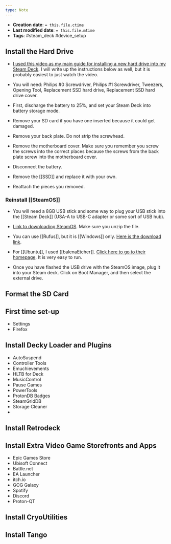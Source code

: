 ```yaml
---
type: Note
---
```


* **Creation date**: `= this.file.ctime`
* **Last modified date**: `= this.file.mtime`
* **Tags**: #steam_deck #device_setup 

## Install the Hard Drive

* [I used this video as my main guide for installing a new hard drive into my Steam Deck](https://www.youtube.com/watch?v=GSvdsic4_dk). I will write up the instructions below as well, but it is probably easiest to just watch the video.
  
* You will need: Philips #0 Screwdriver, Philips #1 Screwdriver, Tweezers, Opening Tool, Replacement SSD hard drive, Replacement SSD hard drive cover.
  
* First, discharge the battery to 25%, and set your Steam Deck into battery storage mode.
  
* Remove your SD card if you have one inserted because it could get damaged.
  
* Remove your back plate. Do not strip the screwhead.
  
* Remove the motherboard cover. Make sure you remember you screw the screws into the correct places because the screws from the back plate screw into the motherboard cover.
  
* Disconnect the battery.
  
* Remove the [[SSD]] and replace it with your own.
  
* Reattach the pieces you removed.
### Reinstall [[SteamOS]]

* You will need a 8GB USB stick and some way to plug your USB stick into the [[Steam Deck]] (USA-A to USB-C adapter or some sort of USB hub).
  
* [Link to downloading SteamOS](https://help.steampowered.com/en/faqs/view/1b71-edf2-eb6d-2bb3). Make sure you unzip the file.
  
* You can use [[Rufus]], but it is [[Windows]] only. [Here is the download link](https://rufus.ie/en/).

* For [[Ubuntu]], I used [[balenaEtcher]]. [Click here to go to their homepage](https://etcher.balena.io/). It is very easy to run.
  
* Once you have flashed the USB drive with the SteamOS image, plug it into your Steam deck. Click on Boot Manager, and then select the external drive.
## Format the SD Card


## First time set-up

* Settings
* Firefox
## Install Decky Loader and Plugins

* AutoSuspend
* Controller Tools
* Emuchievements
* HLTB for Deck
* MusicControl
* Pause Games
* PowerTools
* ProtonDB Badges
* SteamGridDB
* Storage Cleaner
* 
## Install Retrodeck


## Install Extra Video Game Storefronts and Apps

* Epic Games Store
* Ubisoft Connect
* Battle.net
* EA Launcher
* itch.io
* GOG Galaxy
* Spotify
* Discord
* Proton-QT
## Install CryoUtilities


## Install Tango